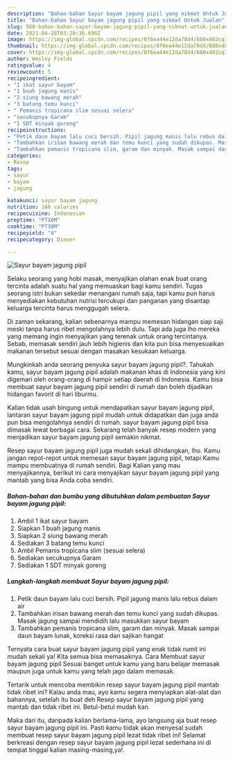 ```yaml
---
description: "Bahan-bahan Sayur bayam jagung pipil yang nikmat Untuk Jualan"
title: "Bahan-bahan Sayur bayam jagung pipil yang nikmat Untuk Jualan"
slug: 560-bahan-bahan-sayur-bayam-jagung-pipil-yang-nikmat-untuk-jualan
date: 2021-04-28T03:20:36.696Z
image: https://img-global.cpcdn.com/recipes/8f6ea44e12da78d4/680x482cq70/sayur-bayam-jagung-pipil-foto-resep-utama.jpg
thumbnail: https://img-global.cpcdn.com/recipes/8f6ea44e12da78d4/680x482cq70/sayur-bayam-jagung-pipil-foto-resep-utama.jpg
cover: https://img-global.cpcdn.com/recipes/8f6ea44e12da78d4/680x482cq70/sayur-bayam-jagung-pipil-foto-resep-utama.jpg
author: Wesley Fields
ratingvalue: 4
reviewcount: 5
recipeingredient:
- "1 ikat sayur bayam"
- "1 buah jagung manis"
- "2 siung bawang merah"
- "3 batang temu kunci"
- " Pemanis tropicana slim sesuai selera"
- "secukupnya Garam"
- "1 SDT minyak goreng"
recipeinstructions:
- "Petik daun bayam lalu cuci bersih. Pipil jagung manis lalu rebus dalam air"
- "Tambahkan irisan bawang merah dan temu kunci yang sudah dikupas. Masak jagung sampai mendidih lalu masukkan sayur bayam"
- "Tambahkan pemanis tropicana slim, garam dan minyak. Masak sampai daun bayam lunak, koreksi rasa dan sajikan hangat"
categories:
- Resep
tags:
- sayur
- bayam
- jagung

katakunci: sayur bayam jagung 
nutrition: 166 calories
recipecuisine: Indonesian
preptime: "PT16M"
cooktime: "PT30M"
recipeyield: "4"
recipecategory: Dinner

---
```



![Sayur bayam jagung pipil](https://img-global.cpcdn.com/recipes/8f6ea44e12da78d4/680x482cq70/sayur-bayam-jagung-pipil-foto-resep-utama.jpg)

Selaku seorang yang hobi masak, menyajikan olahan enak buat orang tercinta adalah suatu hal yang memuaskan bagi kamu sendiri. Tugas seorang istri bukan sekedar menangani rumah saja, tapi kamu pun harus menyediakan kebutuhan nutrisi tercukupi dan panganan yang disantap keluarga tercinta harus menggugah selera.

Di zaman  sekarang, kalian sebenarnya mampu memesan hidangan siap saji meski tanpa harus ribet mengolahnya lebih dulu. Tapi ada juga lho mereka yang memang ingin menyajikan yang terenak untuk orang tercintanya. Sebab, memasak sendiri jauh lebih higienis dan kita pun bisa menyesuaikan makanan tersebut sesuai dengan masakan kesukaan keluarga. 



Mungkinkah anda seorang penyuka sayur bayam jagung pipil?. Tahukah kamu, sayur bayam jagung pipil adalah makanan khas di Indonesia yang kini digemari oleh orang-orang di hampir setiap daerah di Indonesia. Kamu bisa membuat sayur bayam jagung pipil sendiri di rumah dan boleh dijadikan hidangan favorit di hari liburmu.

Kalian tidak usah bingung untuk mendapatkan sayur bayam jagung pipil, lantaran sayur bayam jagung pipil mudah untuk didapatkan dan juga anda pun bisa mengolahnya sendiri di rumah. sayur bayam jagung pipil bisa dimasak lewat berbagai cara. Sekarang telah banyak resep modern yang menjadikan sayur bayam jagung pipil semakin nikmat.

Resep sayur bayam jagung pipil juga mudah sekali dihidangkan, lho. Kamu jangan repot-repot untuk memesan sayur bayam jagung pipil, tetapi Kamu mampu membuatnya di rumah sendiri. Bagi Kalian yang mau menyajikannya, berikut ini cara menyajikan sayur bayam jagung pipil yang mantab yang bisa Anda coba sendiri.

<!--inarticleads1-->

##### Bahan-bahan dan bumbu yang dibutuhkan dalam pembuatan Sayur bayam jagung pipil:

1. Ambil 1 ikat sayur bayam
1. Siapkan 1 buah jagung manis
1. Siapkan 2 siung bawang merah
1. Sediakan 3 batang temu kunci
1. Ambil  Pemanis tropicana slim (sesuai selera)
1. Sediakan secukupnya Garam
1. Sediakan 1 SDT minyak goreng




<!--inarticleads2-->

##### Langkah-langkah membuat Sayur bayam jagung pipil:

1. Petik daun bayam lalu cuci bersih. Pipil jagung manis lalu rebus dalam air
1. Tambahkan irisan bawang merah dan temu kunci yang sudah dikupas. Masak jagung sampai mendidih lalu masukkan sayur bayam
1. Tambahkan pemanis tropicana slim, garam dan minyak. Masak sampai daun bayam lunak, koreksi rasa dan sajikan hangat




Ternyata cara buat sayur bayam jagung pipil yang enak tidak rumit ini mudah sekali ya! Kita semua bisa memasaknya. Cara Membuat sayur bayam jagung pipil Sesuai banget untuk kamu yang baru belajar memasak maupun juga untuk kamu yang telah jago dalam memasak.

Tertarik untuk mencoba membikin resep sayur bayam jagung pipil mantab tidak ribet ini? Kalau anda mau, ayo kamu segera menyiapkan alat-alat dan bahannya, setelah itu buat deh Resep sayur bayam jagung pipil yang mantab dan tidak ribet ini. Betul-betul mudah kan. 

Maka dari itu, daripada kalian berlama-lama, ayo langsung aja buat resep sayur bayam jagung pipil ini. Pasti kamu tiidak akan menyesal sudah membuat resep sayur bayam jagung pipil lezat tidak ribet ini! Selamat berkreasi dengan resep sayur bayam jagung pipil lezat sederhana ini di tempat tinggal kalian masing-masing,ya!.

